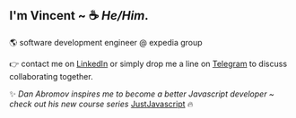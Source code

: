 ##  I'm Vincent ~  :coffee:  *He/Him*.  

🌎 software development engineer @ expedia group

:point_right: contact me on [LinkedIn](https://www.linkedin.com/in/vincentvinnybattaglia) or simply drop me a line on [Telegram](https://t.me/vbattaglia) to discuss collaborating together.

:sparkles: *Dan Abromov inspires me to become a better Javascript developer ~ check out his new course series* [JustJavascript](https://justjavascript.com/)  :fire:

![]()
      

    


